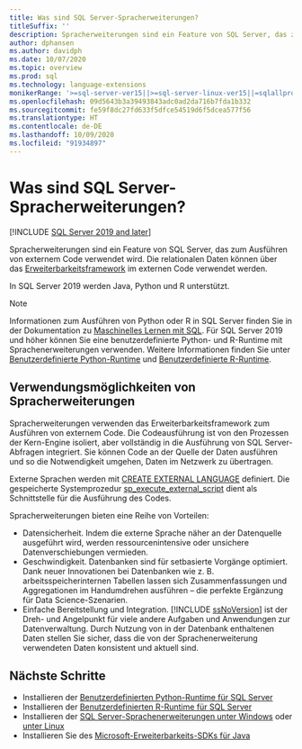 ```yaml
---
title: Was sind SQL Server-Spracherweiterungen?
titleSuffix: ''
description: Spracherweiterungen sind ein Feature von SQL Server, das zum Ausführen von externem Code verwendet wird. In SQL Server 2019 werden Java, Python und R unterstützt. Die relationalen Daten können über das Erweiterbarkeitsframework im externen Code verwendet werden.
author: dphansen
ms.author: davidph
ms.date: 10/07/2020
ms.topic: overview
ms.prod: sql
ms.technology: language-extensions
monikerRange: '>=sql-server-ver15||>=sql-server-linux-ver15||=sqlallproducts-allversions'
ms.openlocfilehash: 09d5643b3a39493843adc0ad2da716b7fda1b332
ms.sourcegitcommit: fe59f8dc27fd633f5dfce54519d6f5dcea577f56
ms.translationtype: HT
ms.contentlocale: de-DE
ms.lasthandoff: 10/09/2020
ms.locfileid: "91934897"
---
```

# <a name="what-is-sql-server-language-extensions"></a>Was sind SQL Server-Spracherweiterungen?
[!INCLUDE [SQL Server 2019 and later](../includes/applies-to-version/sqlserver2019.md)]

Spracherweiterungen sind ein Feature von SQL Server, das zum Ausführen von externem Code verwendet wird. Die relationalen Daten können über das [Erweiterbarkeitsframework](concepts/extensibility-framework.md) im externen Code verwendet werden.

In SQL Server 2019 werden Java, Python und R unterstützt.

> [!NOTE]
> Informationen zum Ausführen von Python oder R in SQL Server finden Sie in der Dokumentation zu [Maschinelles Lernen mit SQL](../machine-learning/index.yml). Für SQL Server 2019 und höher können Sie eine benutzerdefinierte Python- und R-Runtime mit Sprachenerweiterungen verwenden. Weitere Informationen finden Sie unter [Benutzerdefinierte Python-Runtime](../machine-learning/install/custom-runtime-python.md) und [Benutzerdefinierte R-Runtime](../machine-learning/install/custom-runtime-r.md).

## <a name="what-you-can-do-with-language-extensions"></a>Verwendungsmöglichkeiten von Spracherweiterungen

Spracherweiterungen verwenden das Erweiterbarkeitsframework zum Ausführen von externem Code. Die Codeausführung ist von den Prozessen der Kern-Engine isoliert, aber vollständig in die Ausführung von SQL Server-Abfragen integriert. Sie können Code an der Quelle der Daten ausführen und so die Notwendigkeit umgehen, Daten im Netzwerk zu übertragen.

Externe Sprachen werden mit [CREATE EXTERNAL LANGUAGE](../t-sql/statements/create-external-language-transact-sql.md) definiert. Die gespeicherte Systemprozedur [sp_execute_external_script](../relational-databases/system-stored-procedures/sp-execute-external-script-transact-sql.md) dient als Schnittstelle für die Ausführung des Codes.

Spracherweiterungen bieten eine Reihe von Vorteilen:

+ Datensicherheit. Indem die externe Sprache näher an der Datenquelle ausgeführt wird, werden ressourcenintensive oder unsichere Datenverschiebungen vermieden.
+ Geschwindigkeit. Datenbanken sind für setbasierte Vorgänge optimiert. Dank neuer Innovationen bei Datenbanken wie z. B. arbeitsspeicherinternen Tabellen lassen sich Zusammenfassungen und Aggregationen im Handumdrehen ausführen – die perfekte Ergänzung für Data Science-Szenarien.
+ Einfache Bereitstellung und Integration. [!INCLUDE [ssNoVersion](../includes/ssnoversion-md.md)] ist der Dreh- und Angelpunkt für viele andere Aufgaben und Anwendungen zur Datenverwaltung. Durch Nutzung von in der Datenbank enthaltenen Daten stellen Sie sicher, dass die von der Sprachenerweiterung verwendeten Daten konsistent und aktuell sind.

## <a name="next-steps"></a>Nächste Schritte

+ Installieren der [Benutzerdefinierten Python-Runtime für SQL Server](../machine-learning/install/custom-runtime-python.md)
+ Installieren der [Benutzerdefinierten R-Runtime für SQL Server](../machine-learning/install/custom-runtime-r.md)
+ Installieren der [SQL Server-Sprachenerweiterungen unter Windows](install/install-sql-server-language-extensions-on-windows.md) oder [unter Linux](../linux/sql-server-linux-setup-language-extensions.md)
+ Installieren Sie des [Microsoft-Erweiterbarkeits-SDKs für Java](how-to/extensibility-sdk-java-sql-server.md)
